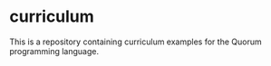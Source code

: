 # curriculum
This is a repository containing curriculum examples for the Quorum programming language.
